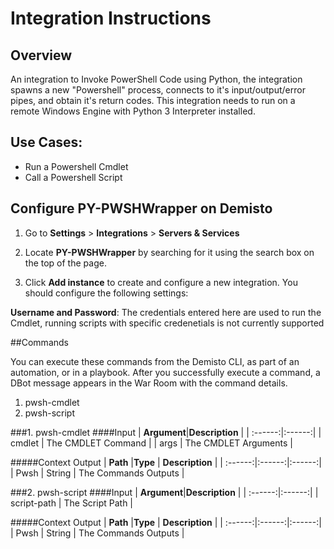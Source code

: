   # Integration Instructions

## Overview

An integration to Invoke PowerShell Code using Python, the integration spawns a new "Powershell" process, connects to it's input/output/error pipes, and obtain it's return codes. 
This integration needs to run on a remote Windows Engine with Python 3 Interpreter installed. 

## Use Cases:

* Run a Powershell Cmdlet 
* Call a Powershell Script


## Configure PY-PWSHWrapper on Demisto

1. Go to __Settings__ > __Integrations__ > __Servers & Services__ 

2. Locate __PY-PWSHWrapper__ by searching for it using the search box on the top of the page.

3. Click __Add instance__ to create and configure a new integration. You should configure the following settings:

__Username and Password__:
The credentials entered here are used to run the Cmdlet, running scripts with specific credenetials is not currently supported


##Commands

You can execute these commands from the Demisto CLI, as part of an automation, or in a playbook.
After you successfully execute a command, a DBot message appears in the War Room with the command details.
1. pwsh-cmdlet
2. pwsh-script

###1. pwsh-cmdlet
####Input
| **Argument**|**Description** |
| :------:|:------:|
| cmdlet |	The CMDLET Command |
| args | The CMDLET Arguments |

#####Context Output
| **Path** |**Type**  | **Description**  |
| :------:|:------:|:------:|
| Pwsh | String | The Commands Outputs |

###2. pwsh-script
####Input
| **Argument**|**Description** |
| :------:|:------:|
| script-path |	The Script Path |

#####Context Output
| **Path** |**Type**  | **Description**  |
| :------:|:------:|:------:|
| Pwsh | String | The Commands Outputs |